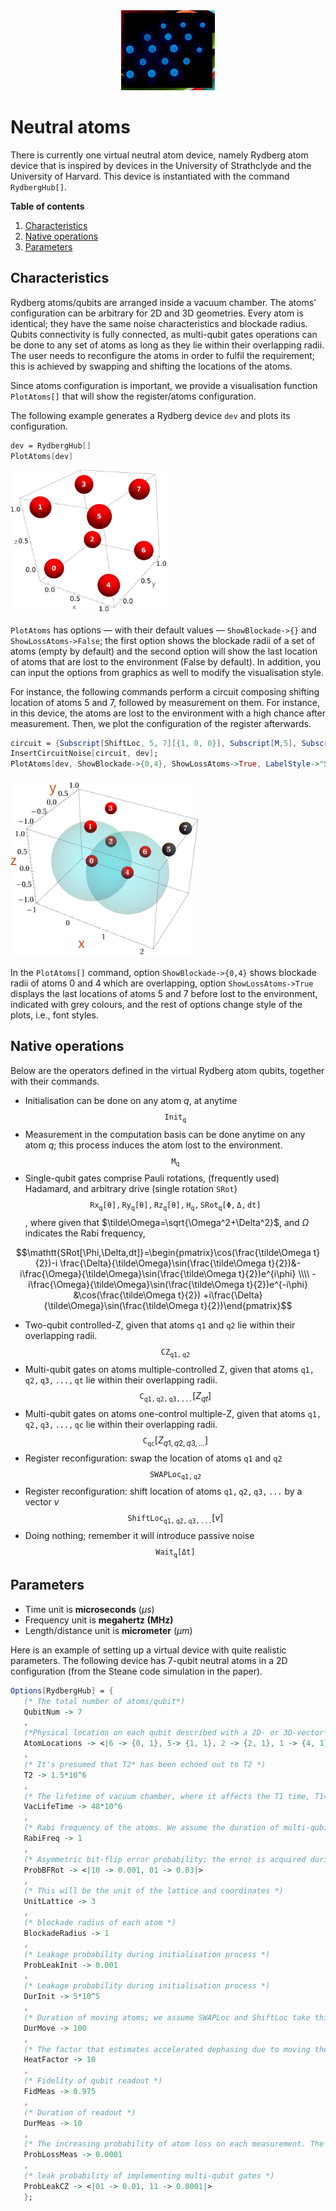 <div align="center">
 <img src="../supplement/web/rydberg.png" width="150" alt="Alt text">
</div>

# Neutral atoms

There is currently one virtual neutral atom device, namely Rydberg atom device that is inspired by devices in the University of Strathclyde and the University of Harvard. This device is instantiated with the command ``RydbergHub[]``.

**Table of contents**
1. [Characteristics](#characteristics)
2. [Native operations](#native-operations)
3. [Parameters](#parameters)

## Characteristics


Rydberg atoms/qubits are arranged inside a vacuum chamber. The atoms' configuration can be arbitrary for 2D and 3D geometries. Every atom is identical; they have the same noise characteristics and blockade radius.  Qubits connectivity is fully connected, as multi-qubit gates operations can be done to any set of atoms as long as they lie within their overlapping radii. The user needs to reconfigure the atoms in order to fulfil the requirement; this is achieved by swapping and shifting the locations of the atoms.

Since atoms configuration is important, we provide a visualisation function ``PlotAtoms[]`` that will show the register/atoms configuration. 

The following example generates a Rydberg device ``dev`` and plots its configuration. 

```Mathematica
dev = RydbergHub[]
PlotAtoms[dev]
```
 <img src="../supplement/web/na1.png" width="250" alt="Neutral atom default">

``PlotAtoms`` has options &mdash; with their default values &mdash; ``ShowBlockade->{}`` and ``ShowLossAtoms->False``; the first option shows the blockade radii of a set of atoms (empty by default) and the second option will show the last location of atoms that are lost to the environment (False by default). In addition, you can input the options from graphics as well to modify the visualisation style. 

For instance, the following commands perform a circuit composing shifting location of atoms 5 and 7, followed by measurement on them.  For instance, in this device, the atoms are lost to the environment with a high chance after measurement. Then, we plot the configuration of the register afterwards.
```Mathematica
circuit = {Subscript[ShiftLoc, 5, 7][{1, 0, 0}], Subscript[M,5], Subscript[M,7]}
InsertCircuitNoise[circuit, dev];
PlotAtoms[dev, ShowBlockade->{0,4}, ShowLossAtoms->True, LabelStyle->"Section", BaseStyle->Directive[14, FontFamily->"Times"]]
```
 <img src="../supplement/web/na2.png" width="300" alt="Neutral atom default">

In the ``PlotAtoms[]`` command, option ``ShowBlockade->{0,4}`` shows blockade radii of atoms 0 and 4 which are overlapping, option ``ShowLossAtoms->True`` displays the last locations of atoms 5 and 7 before lost to the environment, indicated with grey colours, and the rest of options change style of the plots, i.e., font styles.


## Native operations

Below are the operators defined in the virtual Rydberg atom qubits, together with their commands.

- Initialisation can be done on any atom $q$, at anytime
$$\mathtt{Init_q}$$
- Measurement in the computation basis can be done anytime on any atom $q$; this process induces the atom lost to the environment.
$$\mathtt{M_q}$$
- Single-qubit gates comprise Pauli rotations, (frequently used) Hadamard, and arbitrary drive (single rotation ``SRot``)
$$\mathtt{Rx_q[\theta], Ry_q[\theta],Rz_q[\theta],H_q,SRot_q[\Phi, \Delta, dt]}$$,
where given that  $\tilde\Omega=\sqrt{\Omega^2+\Delta^2}$, and $\Omega$ indicates the Rabi frequency,

$$\mathtt{SRot[\Phi,\Delta,dt]}=\begin{pmatrix}\cos(\frac{\tilde\Omega t}{2})-i \frac{\Delta}{\tilde\Omega}\sin(\frac{\tilde\Omega t}{2})&-i\frac{\Omega}{\tilde\Omega}\sin(\frac{\tilde\Omega t}{2})e^{i\phi}  \\\\ -i\frac{\Omega}{\tilde\Omega}\sin(\frac{\tilde\Omega t}{2})e^{-i\phi} &\cos(\frac{\tilde\Omega t}{2}) +i\frac{\Delta}{\tilde\Omega}\sin(\frac{\tilde\Omega t}{2})\end{pmatrix}$$

- Two-qubit controlled-Z, given that atoms $\mathtt{q1}$ and $\mathtt{q2}$ lie within their overlapping radii.
$$\mathtt{CZ_{q1,q2}}$$
- Multi-qubit gates on atoms multiple-controlled Z, given that atoms $\mathtt{q1,q2,q3,...,qt}$ lie within their overlapping radii.
$$\mathtt{C_{q1,q2,q3,...}}[Z_{qt}]$$ 
- Multi-qubit gates on atoms one-control multiple-Z, given that atoms $\mathtt{q1,q2,q3,...,qc}$ lie within their overlapping radii.
$$\mathtt{C_{qc}}[Z_{q1,q2,q3,...}]$$ 
- Register reconfiguration: swap the location of atoms $\mathtt{q1}$ and $\mathtt{q2}$
$$\mathtt{SWAPLoc_{q1,q2}}$$
- Register reconfiguration: shift location of atoms $\mathtt{q1,q2,q3,...}$ by a vector $v$
$$\mathtt{ShiftLoc_{q1,q2,q3,...}}[v]$$
- Doing nothing; remember it will introduce passive noise
$$\mathtt{Wait_q[\Delta t]}$$

## Parameters

- Time unit is **microseconds** ($\mu s$)
- Frequency unit is **megahertz (MHz)**
- Length/distance unit is **micrometer** ($\mu m$) 

Here is an example of setting up a virtual device with quite realistic parameters. 
The following device has 7-qubit neutral atoms in a 2D configuration (from the Steane code simulation in the paper).

```Mathematica
Options[RydbergHub] = {
   (* The total number of atoms/qubit*)
   QubitNum -> 7
   ,
   (*Physical location on each qubit described with a 2D- or 3D-vector*)
   AtomLocations -> <|6 -> {0, 1}, 5-> {1, 1}, 2 -> {2, 1}, 1 -> {4, 1}, 4 -> {2, 0}, 0 -> {4, 0}, 3 -> {5, 0}|>
   ,
   (* It's presumed that T2* has been echoed out to T2 *)
   T2 -> 1.5*10^6
   ,
   (* The lifetime of vacuum chamber, where it affects the T1 time, T1=Tvac/N, where N=number of atoms  *)
   VacLifeTime -> 48*10^6
   ,
   (* Rabi frequency of the atoms. We assume the duration of multi-qubit gates is as long as 4$\pi$ pulse of single-qubit gates *)
   RabiFreq -> 1
   ,
   (* Asymmetric bit-flip error probability; the error is acquired during single qubit operation *)
   ProbBFRot -> <|10 -> 0.001, 01 -> 0.03|>
   ,
   (* This will be the unit of the lattice and coordinates *)
   UnitLattice -> 3
   ,
   (* blockade radius of each atom *)
   BlockadeRadius -> 1
   ,
   (* Leakage probability during initialisation process *)
   ProbLeakInit -> 0.001
   ,
   (* Leakage probability during initialisation process *)
   DurInit -> 5*10^5
   ,
   (* Duration of moving atoms; we assume SWAPLoc and ShiftLoc take this amount of time *)
   DurMove -> 100
   ,
   (* The factor that estimates accelerated dephasing due to moving the atoms. Ideally, it is calculated from the distance and speed. *)
   HeatFactor -> 10
   ,
   (* Fidelity of qubit readout *)
   FidMeas -> 0.975
   ,
   (* Duration of readout *)
   DurMeas -> 10
   ,
   (* The increasing probability of atom loss on each measurement. The value keeps increasing until being initialised *)
   ProbLossMeas -> 0.0001
   ,
   (* leak probability of implementing multi-qubit gates *)
   ProbLeakCZ -> <|01 -> 0.01, 11 -> 0.0001|>
   }; 
```


